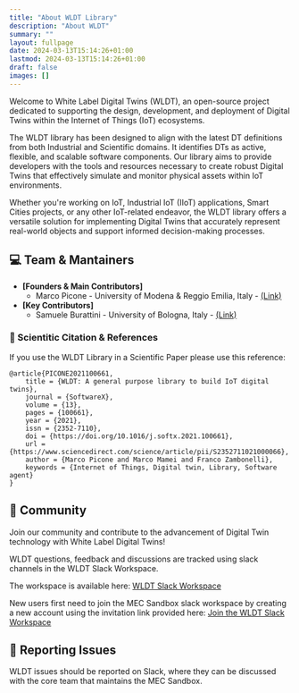 ```yaml
---
title: "About WLDT Library"
description: "About WLDT"
summary: ""
layout: fullpage
date: 2024-03-13T15:14:26+01:00
lastmod: 2024-03-13T15:14:26+01:00
draft: false
images: []
---
```


Welcome to White Label Digital Twins (WLDT), an open-source project dedicated to supporting the design, development, and deployment of Digital Twins within the Internet of Things (IoT) ecosystems.

The WLDT library has been designed to align with the latest DT definitions from both Industrial and Scientific domains. It identifies DTs as active, flexible, and scalable software components. Our library aims to provide developers with the tools and resources necessary to create robust Digital Twins that effectively simulate and monitor physical assets within IoT environments.

Whether you're working on IoT, Industrial IoT (IIoT) applications, Smart Cities projects, or any other IoT-related endeavor, the WLDT library offers a versatile solution for implementing Digital Twins that accurately represent real-world objects and support informed decision-making processes.

## :computer: Team & Mantainers

- **[Founders & Main Contributors]** 
    - Marco Picone - University of Modena & Reggio Emilia, Italy - [(Link)](https://www.marcopicone.net/)
- **[Key Contributors]** 
    - Samuele Burattini - University of Bologna, Italy - [(Link)](https://www.unibo.it/sitoweb/samuele.burattini/)

### :scroll: Scientitic Citation & References

If you use the WLDT Library in a Scientific Paper please use this reference: 

```
@article{PICONE2021100661,
    title = {WLDT: A general purpose library to build IoT digital twins},
    journal = {SoftwareX},
    volume = {13},
    pages = {100661},
    year = {2021},
    issn = {2352-7110},
    doi = {https://doi.org/10.1016/j.softx.2021.100661},
    url = {https://www.sciencedirect.com/science/article/pii/S2352711021000066},
    author = {Marco Picone and Marco Mamei and Franco Zambonelli},
    keywords = {Internet of Things, Digital twin, Library, Software agent}
}
```

## :incoming_envelope: Community 

Join our community and contribute to the advancement of Digital Twin technology with White Label Digital Twins!

WLDT questions, feedback and discussions are tracked using slack channels in the WLDT Slack Workspace. 

The workspace is available here: [WLDT Slack Workspace](http://wldt-digitaltwin-lib.slack.com)

New users first need to join the MEC Sandbox slack workspace by creating a new account using the invitation link provided here: [Join the WLDT Slack Workspace](https://join.slack.com/t/wldt-digitaltwin-lib/shared_invite/zt-2eq7zibzo-a1idNCEZ3HcaqsTbWKbu8Q)

## :bug: Reporting Issues

WLDT issues should be reported on Slack, where they can be discussed with the core team that maintains the MEC Sandbox.